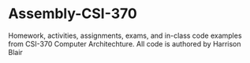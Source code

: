 # Assembly-CSI-370
Homework, activities, assignments, exams, and in-class code examples from CSI-370 Computer Architechture. All code is authored by Harrison Blair
